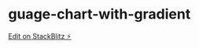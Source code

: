 # guage-chart-with-gradient

[Edit on StackBlitz ⚡️](https://stackblitz.com/edit/guage-chart-with-gradient)